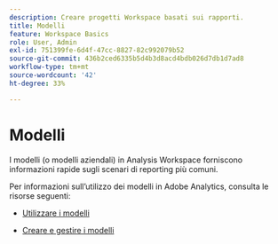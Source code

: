 ```yaml
---
description: Creare progetti Workspace basati sui rapporti.
title: Modelli
feature: Workspace Basics
role: User, Admin
exl-id: 751399fe-6d4f-47cc-8827-82c992079b52
source-git-commit: 436b2ced6335b5d4b3d8acd4bdb026d7db1d7ad8
workflow-type: tm+mt
source-wordcount: '42'
ht-degree: 33%

---
```


# Modelli

I modelli (o modelli aziendali) in Analysis Workspace forniscono informazioni rapide sugli scenari di reporting più comuni.

Per informazioni sull’utilizzo dei modelli in Adobe Analytics, consulta le risorse seguenti:

* [Utilizzare i modelli](/help/analyze/analysis-workspace/templates/use-templates.md)

* [Creare e gestire i modelli](/help/analyze/analysis-workspace/templates/create-templates.md)